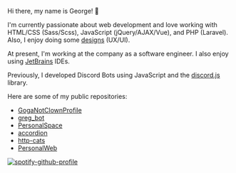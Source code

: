 Hi there, my name is George! 👋

I'm currently passionate about web development and love working with HTML/CSS (Sass/Scss), JavaScript (jQuery/AJAX/Vue), and PHP (Laravel). Also, I enjoy doing some [designs](https://figma.com/@rofl/) (UX/UI).

At present, I'm working at the company as a software engineer. I also enjoy using [JetBrains](https://www.jetbrains.com/) IDEs.

Previously, I developed Discord Bots using JavaScript and the [discord.js](https://discord.js.org/) library.

Here are some of my public repositories:

- [GogaNotClownProfile](https://github.com/GogaNotClown/GogaNotClownProfile)
- [greg_bot](https://github.com/GogaNotClown/greg_bot)
- [PersonalSpace](https://github.com/GogaNotClown/PersonalSpace)
- [accordion](https://github.com/GogaNotClown/accordion)
- [http-cats](https://github.com/GogaNotClown/http-cats)
- [PersonalWeb](https://github.com/GogaNotClown/PersonalWeb)

[![spotify-github-profile](https://spotify-github-profile.kittinanx.com/api/view?uid=31hn3mlaratd4wy5tcfipv7t3xva&cover_image=true&theme=default&show_offline=false&background_color=121212&interchange=false&bar_color=ffffff&bar_color_cover=true)](https://github.com/kittinan/spotify-github-profile)
